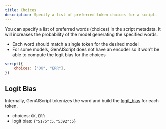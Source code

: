 ```yaml
---
title: Choices
description: Specify a list of preferred token choices for a script.
---
```


You can specify a list of preferred words (choices) in the script metadata. It will increases the probability of the model generating the specified words.

-   Each word should match a single token for the desired model
-   For some models, GenAIScript does not have an encoder so it won't be able to compute the logit bias for the choices

```js
script({
    choices: ["OK", "ERR"],
})
```

## Logit Bias

Internally, GenAIScript tokenizes the word and build the [logit_bias](https://help.openai.com/en/articles/5247780-using-logit-bias-to-alter-token-probability-with-the-openai-api) for each token.

-   choices: `OK`, `ERR`
-   logit bias: `{"5175":5,"5392":5}`
